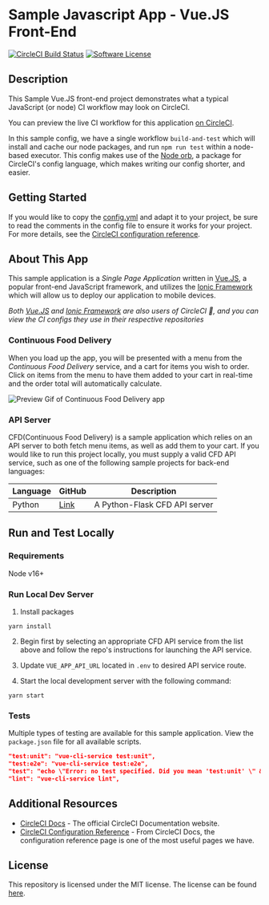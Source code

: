 # Sample Javascript App - Vue.JS Front-End

[![CircleCI Build Status](https://circleci.com/gh/CircleCI-Public/sample-javascript-cfd.svg?style=shield)](https://circleci.com/gh/CircleCI-Public/sample-javascript-cfd) [![Software License](https://img.shields.io/badge/license-MIT-blue.svg)](https://raw.githubusercontent.com/CircleCI-Public/sample-javascript-cfd/main/LICENSE)

## Description

This Sample Vue.JS front-end project demonstrates what a typical JavaScript (or node) CI workflow may look on CircleCI.

You can preview the live CI workflow for this application [on CircleCI](https://app.circleci.com/pipelines/github/CircleCI-Public/sample-javascript-cfd?branch=main).

In this sample config, we have a single workflow `build-and-test` which will install and cache our node packages, and run `npm run test` within a node-based executor. This config makes use of the [Node orb](https://circleci.com/developer/orbs/orb/circleci/node), a package for CircleCI's config language, which makes writing our config shorter, and easier.

## Getting Started

If you would like to copy the [config.yml](https://github.com/CircleCI-public/sample-javascript-cfd/blob/main/.circleci/config.yml) and adapt it to your project, be sure to read the comments in the config file to ensure it works for your project. For more details, see the [CircleCI configuration reference](https://circleci.com/docs/2.0/configuration-reference/).

## About This App

This sample application is a _Single Page Application_ written in [Vue.JS](https://github.com/vuejs/vue), a popular front-end JavaScript framework, and utilizes the [Ionic Framework](https://ionicframework.com/) which will allow us to deploy our application to mobile devices.

_Both [Vue.JS](https://github.com/vuejs/vue) and [Ionic Framework](https://ionicframework.com/) are also users of CircleCI 🎉, and you can view the CI configs they use in their respective repositories_

### Continuous Food Delivery

When you load up the app, you will be presented with a menu from the _Continuous Food Delivery_ service, and a cart for items you wish to order. Click on items from the menu to have them added to your cart in real-time and the order total will automatically calculate.

![Preview Gif of Continuous Food Delivery app](https://github.com/CircleCI-Public/sample-javascript-cfd/blob/master/.github/img/preview.gif?raw=true)

### API Server

CFD(Continuous Food Delivery) is a sample application which relies on an API server to both fetch menu items, as well as add them to your cart. If you would like to run this project locally, you must supply a valid CFD API service, such as one of the following sample projects for back-end languages:

| Language |  GitHub | Description |
|---|---|---|
|  Python | [Link](https://github.com/CircleCI-Public/sample-python-cfd)  | A Python-Flask CFD API server  |

## Run and Test Locally

### Requirements

Node v16+

### Run Local Dev Server

1. Install packages

```
yarn install
```

2. Begin first by selecting an appropriate CFD API service from the list above and follow the repo's instructions for launching the API service.

3. Update `VUE_APP_API_URL` located in `.env` to desired API service route.

4. Start the local development server with the following command:

```
yarn start
```

### Tests

Multiple types of testing are available for this sample application. View the `package.json` file for all available scripts.

```json
"test:unit": "vue-cli-service test:unit",
"test:e2e": "vue-cli-service test:e2e",
"test": "echo \"Error: no test specified. Did you mean 'test:unit' \" && exit 0"
"lint": "vue-cli-service lint",
```

## Additional Resources

* [CircleCI Docs](https://circleci.com/docs/) - The official CircleCI Documentation website.
* [CircleCI Configuration Reference](https://circleci.com/docs/2.0/configuration-reference/#section=configuration) - From CircleCI Docs, the configuration reference page is one of the most useful pages we have.


## License

This repository is licensed under the MIT license.
The license can be found [here](./LICENSE).

